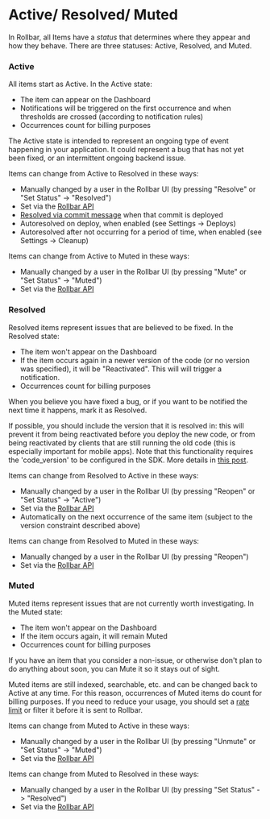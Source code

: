 # Active/ Resolved/ Muted

In Rollbar, all Items have a *status* that determines where they appear
and how they behave. There are three statuses: Active, Resolved, and
Muted.

### Active

All items start as Active. In the Active state:

-   The item can appear on the Dashboard
-   Notifications will be triggered on the first occurrence and when
    thresholds are crossed (according to notification rules)
-   Occurrences count for billing purposes

The Active state is intended to represent an ongoing type of event
happening in your application. It could represent a bug that has not yet
been fixed, or an intermittent ongoing backend issue.

Items can change from Active to Resolved in these ways:

-   Manually changed by a user in the Rollbar UI (by pressing "Resolve"
    or "Set Status" -> "Resolved")
-   Set via the [Rollbar API](https://rollbar.com/docs/api/items/#modify-an-item)
-   [Resolved via commit message](https://rollbar.com/docs/resolve-via-commits/) when that
    commit is deployed
-   Autoresolved on deploy, when enabled (see Settings -> Deploys)
-   Autoresolved after not occurring for a period of time, when enabled
    (see Settings -> Cleanup)

Items can change from Active to Muted in these ways:

-   Manually changed by a user in the Rollbar UI (by pressing "Mute" or
    "Set Status" -> "Muted")
-   Set via the [Rollbar API](https://rollbar.com/docs/api/items/#modify-an-item)

### Resolved

Resolved items represent issues that are believed to be fixed. In the
Resolved state:

-   The item won't appear on the Dashboard
-   If the item occurs again in a newer version of the code (or no
    version was specified), it will be "Reactivated". This will will
    trigger a notification.
-   Occurrences count for billing purposes

When you believe you have fixed a bug, or if you want to be notified the
next time it happens, mark it as Resolved.

If possible, you should include the version that it is resolved in: this
will prevent it from being reactivated before you deploy the new code,
or from being reactivated by clients that are still running the old code
(this is especially important for mobile apps). Note that this
functionality requires the 'code\_version' to be configured in the
SDK. More details in [this post](https://rollbar.com/blog/resolving-rollbar-items-in-versions).

Items can change from Resolved to Active in these ways:

-   Manually changed by a user in the Rollbar UI (by pressing "Reopen"
    or "Set Status" -> "Active")
-   Set via the [Rollbar API](https://rollbar.com/docs/api/items/#modify-an-item)
-   Automatically on the next occurrence of the same item (subject to
    the version constraint described above)

Items can change from Resolved to Muted in these ways:

-   Manually changed by a user in the Rollbar UI (by pressing "Reopen")
-   Set via the [Rollbar API](https://rollbar.com/docs/api/items/#modify-an-item)

### Muted

Muted items represent issues that are not currently worth
investigating. In the Muted state:

-   The item won't appear on the Dashboard
-   If the item occurs again, it will remain Muted
-   Occurrences count for billing purposes

If you have an item that you consider a non-issue, or otherwise don't
plan to do anything about soon, you can Mute it so it stays out of
sight.

Muted items are still indexed, searchable, etc. and can be changed back
to Active at any time. For this reason, occurrences of Muted items do
count for billing purposes. If you need to reduce your usage, you should
set a [rate limit](https://rollbar.com/docs/rate-limits/) or filter it
before it is sent to Rollbar.

Items can change from Muted to Active in these ways:

-   Manually changed by a user in the Rollbar UI (by pressing "Unmute"
    or "Set Status" -> "Muted")
-   Set via the [Rollbar API](https://rollbar.com/docs/api/items/#modify-an-item)

Items can change from Muted to Resolved in these ways:

-   Manually changed by a user in the Rollbar UI (by pressing "Set
    Status" -> "Resolved")
-   Set via the [Rollbar API](https://rollbar.com/docs/api/items/#modify-an-item)
